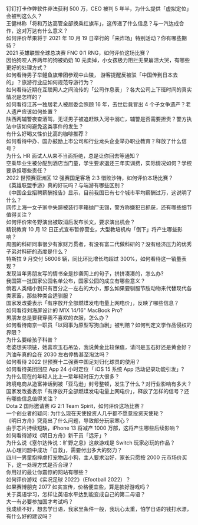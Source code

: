 钉钉打卡作弊软件非法获利 500 万，CEO 被判 5 年半，为什么提供「虚拟定位」会被判这么久？  
王健林称「将和万达高管全部换乘红旗车」，这传递了什么信息？与一汽达成合作，这对万达有什么意义？  
如何评价苹果将于 2021 年 10 月 19 日举行的「来炸场」特别活动？你有哪些期待？  
2021 英雄联盟全球总决赛 FNC 0:1 RNG，如何评价这场比赛？  
因怕狗咬人养两年的狗被奶奶 10 元卖掉，小女孩极力阻拦无果崩溃大哭，有哪些更好的处理方式？  
如何看待男子举鲤鱼旗带团参观中山陵， 游客提醒反被驳「中国传到日本去的」？旅游行业应如何规范导游行为？  
如何看待近期在互联网人之间流传的「公司作息表」？各大公司上下班时间的真实情况是怎样的？  
如何看待江苏一独居老人被居委会照顾 16 年，去世后竟冒出 4 个子女争遗产？老人遗产应该如何处置？  
陕西两辅警夜查酒驾，无证男子被追赶跌入河中溺亡，辅警是否需要担责？警方执法中该如何避免这类事件的发生？  
有什么好喝又性价比高的咖啡推荐？  
如何看待中办、国办鼓励上市公司和行业龙头企业举办职业教育？释放了什么信号？  
为什么 HR 面试人从来不当面拒绝，总是让你回去等通知？  
空乘毕业生被分配到酒店当门童，学生要求退还三年实训费，实际情况如何？学校要承担哪些责任？  
2022 世预赛亚洲区 12 强赛国足客场 2:3 惜败沙特，如何评价本场比赛？  
《英雄联盟手游》真的好玩吗？与端游有哪些区别？  
《中国企业招聘薪酬报告》显示，目前我国已有七个城市平均薪酬过万，这说明了什么？  
网传上海一女子家中失踪被装行李箱抛尸无锡，警方称嫌犯已抓获，还有哪些细节值得关注？  
如何评价宋冬野演出被取消后发布长文，要求演出机会？  
精锐教育 10 月 12 日正式宣布暂停营业，大型教培机构「倒下」将产生哪些影响？  
周围的科研同事很少有家财万贯者，有没有富二代做科研的？没有经济压力的优秀子弟对科研的态度是什么？  
特斯拉 9 月交付 56006 辆，同比环比增长均超过 300%，如何看待这一销量表现？  
发现当年男朋友写的情书全是抄袭网上的句子，拼拼凑凑的，怎么办?  
我国第一批国家公园名单公布，国家公园的成立有哪些意义？  
倘若人类缩小到只有百分之一左右的大小，那么如果要驯服节肢动物来代替现代各类家畜，那些种类合适驯服？  
国家发改委表示「有序放开全部燃煤发电电量上网电价」，反映了哪些信息？  
如何看待刘海屏设计的 M1X 14/16" MacBook Pro?  
男朋友总是要我穿我不喜欢的衣服，怎么办？  
如何看待南京一职员「以同事为原型写狗血剧」被判赔？如何判定文学作品侵权的界限？  
为什么要给孩子科普？  
老婆想买项链，她喜欢玉石吊坠，我说黄金比较保值，请问是玉石好还是黄金好？  
汽油车真的会在 2030 左右停售甚至淘汰吗？  
如何看待 2022 世预赛十二强赛中国足对归化球员的使用？  
如何看待美团回应 App 24 小时定位「 iOS 15 系统 App 活动记录功能引发」?  
为什么现在的年轻人比上一辈年轻时压力大很多？  
跨境电商从造富神话到被「亚马逊」封号整顿，发生了什么？对行业影响有多大？  
国家发改委表示「有序放开全部燃煤发电电量上网电价」，释放了怎样的信号？还有哪些信息值得关注？  
Dota 2 国际邀请赛 iG 2:1 Team Spirit，如何评价这场比赛？  
一个创业者的疑问: 为什么现在天使投资人几乎都不愿意投资天使轮？  
《明日方舟》究竟出了什么问题，导致部分玩家寒心？  
由于芯片持续短缺，iPhone 13 将减产 1000 万部，这将产生哪些后续影响？  
如何看待游戏《明日方舟》新干员「远牙」?  
为什么说《塞尔达传说：旷野之息》这款游戏是 Switch 玩家必玩的作品？  
从心理问题中成功「自救」，需要付出多大的努力？  
四川一男童抱摔虐打宠物店小狗，主人要求治好，家长只愿按 2000 元市场价买下，这一处理方式是否合理？  
你用过的最让你震惊的网站有哪些？  
如何评价游戏《实况足球 2022》（Efootball 2022）？  
如果赛博朋克 2077 如实宣传，价格便宜些，算是款好游戏吗？  
关于英语学习，怎样让英语水平达到能变成自己的第二母语？  
大一有必要参加国才考试吗？  
我成绩不好，想去学日语，我家里条件一般，我玩心太重，怕学日语的钱打水漂，有什么好的建议吗？  
